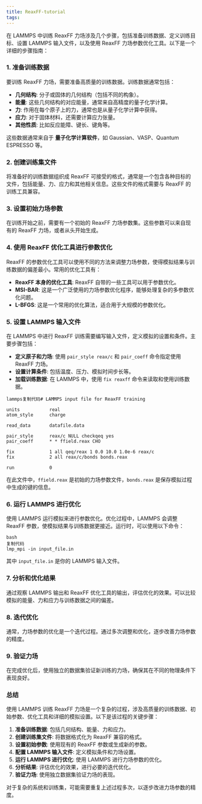 ```yaml
---
title: ReaxFF-tutorial
tags:
---
```


在 LAMMPS 中训练 ReaxFF 力场涉及几个步骤，包括准备训练数据、定义训练目标、设置 LAMMPS 输入文件，以及使用 ReaxFF 力场参数优化工具。以下是一个详细的步骤指南：

### 1. 准备训练数据

要训练 ReaxFF 力场，需要准备高质量的训练数据。训练数据通常包括：

- **几何结构**: 分子或固体的几何结构（包括不同的构象）。
- **能量**: 这些几何结构的对应能量，通常来自高精度的量子化学计算。
- **力**: 作用在每个原子上的力，通常也是从量子化学计算中获得。
- **应力**: 对于固体材料，还需要计算应力张量。
- **其他性质**: 比如反应能障、键长、键角等。

这些数据通常来自于 **量子化学计算软件**，如 Gaussian、VASP、Quantum ESPRESSO 等。

### 2. 创建训练集文件

将准备好的训练数据组织成 ReaxFF 可接受的格式，通常是一个包含各种目标的文件，包括能量、力、应力和其他相关信息。这些文件的格式需要与 ReaxFF 的训练工具兼容。

### 3. 设置初始力场参数

在训练开始之前，需要有一个初始的 ReaxFF 力场参数集。这些参数可以来自现有的 ReaxFF 力场，或者从头开始生成。

### 4. 使用 ReaxFF 优化工具进行参数优化

ReaxFF 的参数优化工具可以使用不同的方法来调整力场参数，使得模拟结果与训练数据的偏差最小。常用的优化工具有：

- **ReaxFF 本身的优化工具**: ReaxFF 自带的一些工具可以用于参数优化。
- **MSI-BAR**: 这是一个广泛使用的力场参数优化程序，能够处理复杂的多参数优化问题。
- **L-BFGS**: 这是一个常用的优化算法，适合用于大规模的参数优化。

### 5. 设置 LAMMPS 输入文件

在 LAMMPS 中进行 ReaxFF 训练需要编写输入文件，定义模拟的设置和条件。主要步骤包括：

- **定义原子和力场**: 使用 `pair_style reax/c` 和 `pair_coeff` 命令指定使用 ReaxFF 力场。
- **设置计算条件**: 包括温度、压力、模拟时间步长等。
- **加载训练数据**: 在 LAMMPS 中，使用 `fix reaxff` 命令来读取和使用训练数据。

```
lammps复制代码# LAMMPS input file for ReaxFF training

units           real
atom_style      charge

read_data       datafile.data

pair_style      reax/c NULL checkqeq yes
pair_coeff      * * ffield.reax CHO

fix             1 all qeq/reax 1 0.0 10.0 1.0e-6 reax/c
fix             2 all reax/c/bonds bonds.reax

run             0
```

在此文件中，`ffield.reax` 是初始的力场参数文件，`bonds.reax` 是保存模拟过程中生成的键的信息。

### 6. 运行 LAMMPS 进行优化

使用 LAMMPS 运行模拟来进行参数优化。优化过程中，LAMMPS 会调整 ReaxFF 参数，使模拟结果与训练数据更接近。运行时，可以使用以下命令：

```
bash
复制代码
lmp_mpi -in input_file.in
```

其中 `input_file.in` 是你的 LAMMPS 输入文件。

### 7. 分析和优化结果

通过观察 LAMMPS 输出和 ReaxFF 优化工具的输出，评估优化的效果。可以比较模拟的能量、力和应力与训练数据之间的偏差。

### 8. 迭代优化

通常，力场参数的优化是一个迭代过程。通过多次调整和优化，逐步改善力场参数的精度。

### 9. 验证力场

在完成优化后，使用独立的数据集验证新训练的力场，确保其在不同的物理条件下表现良好。

### 总结

使用 LAMMPS 训练 ReaxFF 力场是一个复杂的过程，涉及高质量的训练数据、初始参数、优化工具和详细的模拟设置。以下是该过程的关键步骤：

1. **准备训练数据**: 包括几何结构、能量、力和应力。
2. **创建训练集文件**: 将数据格式化为 ReaxFF 兼容的格式。
3. **设置初始参数**: 使用现有的 ReaxFF 参数或生成新的参数。
4. **配置 LAMMPS 输入文件**: 定义模拟条件和力场设置。
5. **运行 LAMMPS 进行优化**: 使用 LAMMPS 进行力场参数的优化。
6. **分析结果**: 评估优化的效果，进行必要的迭代优化。
7. **验证力场**: 使用独立数据集验证力场的表现。

对于复杂的系统和训练集，可能需要重复上述过程多次，以逐步改进力场参数的精度。
